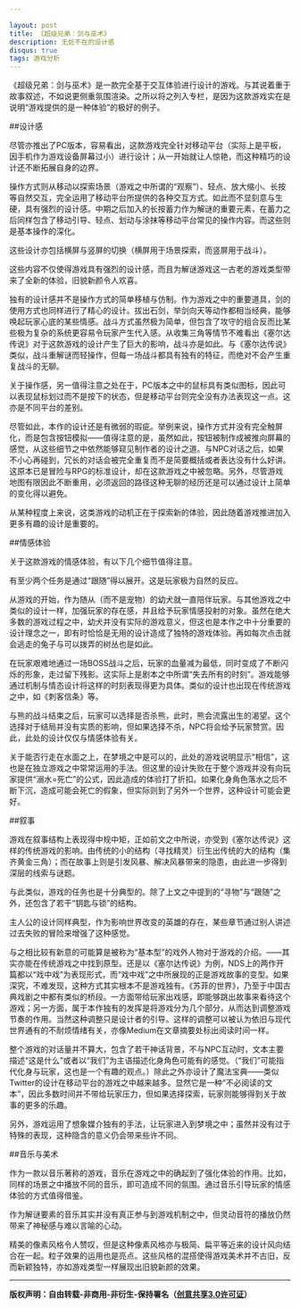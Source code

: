 ```yaml
---

layout: post
title: 《超级兄弟：剑与巫术》
description: 无处不在的设计感
disqus: true
tags: 游戏分析
---
```

《超级兄弟：剑与巫术》是一款完全基于交互体验进行设计的游戏。与其说着重于故事叙述，不如说更侧重氛围渲染。之所以将之列入专栏，是因为这款游戏实在是说明“游戏提供的是一种体验”的极好的例子。

##设计感

尽管亦推出了PC版本，容易看出，这款游戏完全针对移动平台（实际上是平板，因手机作为游戏设备屏幕过小）进行设计；从一开始就让人惊艳，而这种精巧的设计还不断拓展自身的边界。

操作方式则从移动以探索场景（游戏之中所谓的“观察”）、轻点、放大缩小、长按等自然交互，完全运用了移动平台所提供的各种交互方式。如此而不显刻意与生硬，具有强烈的设计感。中期之后加入的长按蓄力作为解谜的重要元素，在蓄力之后同样包含了移动引导、轻点、划动与涂抹等移动平台常见的操作内容。而这些则是基本操作的深化。

这些设计亦包括横屏与竖屏的切换（横屏用于场景探索，而竖屏用于战斗）。

这些内容不仅使得游戏具有强烈的设计感，而且为解谜游戏这一古老的游戏类型带来了全新的体验，旧貌新颜令人欢喜。

独有的设计感并不是操作方式的简单移植与仿制。作为游戏之中的重要道具，剑的使用方式也同样进行了精心的设计。拔出石剑，举剑向天等动作都相当经典，能够唤起玩家心底的某些情感。战斗方式虽然极为简单，但包含了攻守的组合反而比某些极为复杂的系统更容易令玩家产生代入感。从收集三角等情节不难看出《塞尔达传说》对于这款游戏的设计产生了巨大的影响，战斗亦是如此。与《塞尔达传说》类似，战斗重解谜而轻操作，但每一场战斗都具有独有的特征，而绝对不会产生重复战斗的无聊。

关于操作感，另一值得注意之处在于，PC版本之中的鼠标具有类似图标，因此可以表现鼠标划过而不是按下的状态，但是移动平台则完全没有办法表现这一点。这亦是不同平台的差别。

尽管如此，本作的设计还是有微弱的瑕疵。举例来说，操作方式并没有完全触屏化，而是包含按钮模拟——值得注意的是，虽然如此，按钮被制作成被推向屏幕的感觉，从这些细节之中依然能够窥见制作者的设计之道。与NPC对话之后，如果不小心再碰到，冗长的对话会被完全重复而不是简要概括或者表达没有什么好讲。这原本已是冒险与RPG的标准设计，却在这款游戏之中被忽略。另外，尽管游戏地图有限因此不断重用，必须返回的路径这种无聊的经历还是可以通过设计上简单的变化得以避免。

从某种程度上来说，这类游戏的动机正在于探索新的体验，因此随着游戏推进加入更多有趣的设计是重要的。

##情感体验

关于这款游戏的情感体验，有以下几个细节值得注意。

有至少两个任务是通过“跟随”得以展开。这是玩家极为自然的反应。

从游戏的开始，作为随从（而不是宠物）的幼犬就一直陪伴玩家。与其他游戏之中类似的设计一样，加强玩家的存在感，并且给予玩家情感投射的对象。虽然在绝大多数的游戏过程之中，幼犬并没有实际的游戏意义，但这也是本作之中十分重要的设计理念之一，即有时恰恰是无用的设计造成了独特的游戏体验。再如每次点击就会逃走的兔子与可以拨弄的树丛也是如此。

在玩家艰难地通过一场BOSS战斗之后，玩家的血量减为最低，同时变成了不断闪烁的形象，走过留下残影。这实际上是剧本之中所谓“失去所有的时刻”。游戏能够通过机制与情态设计将这样的时刻表现得更为具体。类似的设计也出现在传统游戏之中，如《刺客信条》等。

与熊的战斗结束之后，玩家可以选择是否杀熊，此时，熊会流露出生的渴望。这个选择对于结局并没有实质的影响，但如果选择不杀，NPC将会给予玩家赞赏。因此，此处的设计仅仅与情感体验有关。

关于能否行走在水面之上，在梦境之中是可以的，此处的游戏说明显示“相信”，这也是在独立游戏之中常常运用的手法。但这里的设计失败在于整个游戏并没有向玩家提供“溺水=死亡”的公式，因此造成的体验打了折扣。如果化身角色落水之后不断下沉，造成可能会死亡的假象，但实际则到了另外一个世界，这种设计可能会更好。

##叙事

游戏在叙事结构上表现得中规中矩，正如前文之中所说，亦受到《塞尔达传说》这样的传统游戏的影响。由传统的小的结构（寻找精灵）衍生出传统的大的结构（集齐黄金三角）；而在故事上则是引发风暴、解决风暴带来的隐患，由此进一步得到深层的线索与谜题。

与此类似，游戏的任务也是十分典型的。除了上文之中提到的“寻物”与“跟随”之外，还包含了若干“钥匙与锁”的结构。

主人公的设计同样典型，作为影响世界改变的英雄的存在，某些章节通过别人讲述过去失败的冒险来增强了这种感觉。

与之相比较有新意的可能算是被称为“基本型”的戏外人物对于游戏的介绍。——其实亦能在传统游戏之中找到原型。还是以《塞尔达传说》为例，NDS上的两作开篇都以“戏中戏”为表现形式，而“戏中戏”之中所展现的正是游戏故事的变型。如果深究，不难发现，这种方式其实根本不是游戏独有。《苏菲的世界》，乃至于中国古典戏剧之中都有类似的桥段。一方面带给玩家出戏感，即能够跳出故事来看待这个游戏；另一方面，属于本作独有的发挥是将游戏分为几个部分，从而达到调整游戏节奏的作用。当然这种调整只是设计者的引导。这样的调整可以被认为依旧与现代世界通有的不耐烦情绪有关，亦像Medium在文章摘要处标出阅读时间一样。

整个游戏的对话量并不算大，包含了若干神话背景，不与NPC互动时，文本主要描述“这是什么”或者以“我们”为主语描述化身角色可能有的感觉。（“我们”可能指代化身与玩家，这也是一个有趣的观点。）除此之外亦设计了魔法宝典——类似Twitter的设计在移动平台的游戏之中越来越多。显然它是一种“不必阅读的文本”，因此多数时间并不带给玩家压力，但如果选择探索，玩家则能够得到关于故事的更多的乐趣。

另外，游戏运用了想象媒介独有的手法，让玩家进入到梦境之中；虽然并没有过于特殊的表现，这种隐含的意义仍会带来些许不同。

##音乐与美术

作为一款以音乐著称的游戏，音乐在游戏之中的确起到了强化体验的作用。比如，同样的场景之中播放不同的音乐，即可造成不同的氛围。通过音乐引导玩家的情感体验的方式值得借鉴。

作为解谜要素的音乐其实并没有真正参与到游戏机制之中，但灵动音符的播放仍然带来了神秘感与难以言喻的心动。

精美的像素风格令人赞叹，但是这种像素风格亦与极简、扁平等近来的设计风向结合在一起。粒子效果的运用也是亮点。这些风格的混搭使得游戏美术并不古旧，反而新颖独特，亦如游戏类型一样展现出旧貌新颜的效果。

---
**版权声明：自由转载-非商用-非衍生-保持署名（[创意共享3.0许可证](https://creativecommons.org/licenses/by-nc-nd/3.0/deed.zh)）**